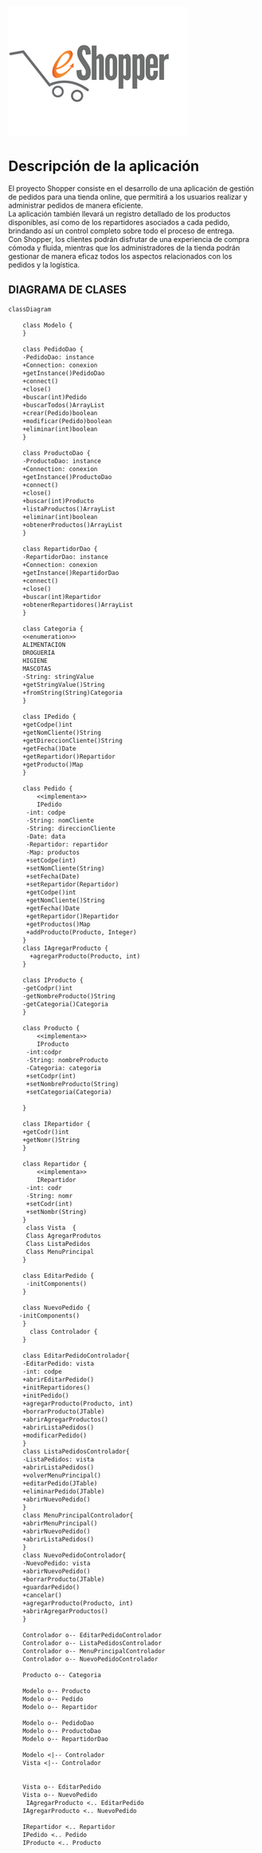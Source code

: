 ![shopper.png](shopper.png)
# Descripción de la aplicación
El proyecto Shopper consiste en el desarrollo de una aplicación de gestión de pedidos para una tienda online,
que permitirá a los usuarios realizar y administrar pedidos de manera eficiente.<br>
La aplicación también llevará un registro detallado de los productos disponibles, así como de los repartidores
asociados a cada pedido, brindando así un control completo sobre todo el proceso de entrega.<br>
Con Shopper, los clientes podrán disfrutar de una experiencia de compra cómoda y fluida, mientras que los administradores 
de la tienda podrán gestionar de manera eficaz todos los aspectos relacionados con los pedidos y la logística.

## DIAGRAMA DE CLASES

```mermaid
classDiagram

    class Modelo {
    } 

    class PedidoDao {
    -PedidoDao: instance
    +Connection: conexion
    +getInstance()PedidoDao
    +connect()
    +close()
    +buscar(int)Pedido
    +buscarTodos()ArrayList
    +crear(Pedido)boolean
    +modificar(Pedido)boolean
    +eliminar(int)boolean
    }

    class ProductoDao {
    -ProductoDao: instance
    +Connection: conexion
    +getInstance()ProductoDao
    +connect()
    +close()
    +buscar(int)Producto
    +listaProductos()ArrayList
    +eliminar(int)boolean
    +obtenerProductos()ArrayList
    }

    class RepartidorDao {
    -RepartidorDao: instance
    +Connection: conexion
    +getInstance()RepartidorDao
    +connect()
    +close()
    +buscar(int)Repartidor
    +obtenerRepartidores()ArrayList        
    }

    class Categoria {
    <<enumeration>>
    ALIMENTACION
    DROGUERIA
    HIGIENE
    MASCOTAS
    -String: stringValue
    +getStringValue()String
    +fromString(String)Categoria
    }

    class IPedido {
    +getCodpe()int
    +getNomCliente()String
    +getDireccionCliente()String
    +getFecha()Date
    +getRepartidor()Repartidor
    +getProducto()Map   
    }

    class Pedido {
        <<implementa>>
        IPedido
     -int: codpe
     -String: nomCliente
     -String: direccionCliente
     -Date: data
     -Repartidor: repartidor
     -Map: productos
     +setCodpe(int)
     +setNomCliente(String)
     +setFecha(Date)
     +setRepartidor(Repartidor)
     +getCodpe()int
     +getNomCliente()String
     +getFecha()Date
     +getRepartidor()Repartidor
     +getProductos()Map
     +addProducto(Producto, Integer)
    }
    class IAgregarProducto {
      +agregarProducto(Producto, int)
    }    

    class IProducto {
    -getCodpr()int
    -getNombreProducto()String
    -getCategoria()Categoria
    }

    class Producto {
        <<implementa>>
        IProducto
     -int:codpr
     -String: nombreProducto
     -Categoria: categoria   
     +setCodpr(int)
     +setNombreProducto(String)
     +setCategoria(Categoria)
 
    }

    class IRepartidor {
    +getCodr()int
    +getNomr()String
    }

    class Repartidor {
        <<implementa>>
        IRepartidor
     -int: codr
     -String: nomr
     +setCodr(int)
     +setNombr(String)
    }
     class Vista  {
     Class AgregarProdutos
     Class ListaPedidos
     Class MenuPrincipal
    }   
 
    class EditarPedido {
     -initComponents()
    }

    class NuevoPedido {
   -initComponents()
    }
      class Controlador {
    }
    
    class EditarPedidoControlador{
    -EditarPedido: vista
    -int: codpe
    +abrirEditarPedido()
    +initRepartidores()
    +initPedido()
    +agregarProducto(Producto, int)
    +borrarProducto(JTable)
    +abrirAgregarProductos()
    +abrirListaPedidos()
    +modificarPedido()     
    }
    class ListaPedidosControlador{
    -ListaPedidos: vista
    +abrirListaPedidos()
    +volverMenuPrincipal()
    +editarPedido(JTable)
    +eliminarPedido(JTable)
    +abrirNuevoPedido()
    }
    class MenuPrincipalControlador{
    +abrirMenuPrincipal()
    +abrirNuevoPedido()
    +abrirListaPedidos()
    }
    class NuevoPedidoControlador{
    -NuevoPedido: vista
    +abrirNuevoPedido()
    +borrarProducto(JTable)
    +guardarPedido()
    +cancelar()
    +agregarProducto(Producto, int)
    +abrirAgregarProductos()
    }
    
    Controlador o-- EditarPedidoControlador
    Controlador o-- ListaPedidosControlador
    Controlador o-- MenuPrincipalControlador
    Controlador o-- NuevoPedidoControlador
    
    Producto o-- Categoria
    
    Modelo o-- Producto
    Modelo o-- Pedido    
    Modelo o-- Repartidor

    Modelo o-- PedidoDao
    Modelo o-- ProductoDao
    Modelo o-- RepartidorDao

    Modelo <|-- Controlador
    Vista <|-- Controlador

   
    Vista o-- EditarPedido    
    Vista o-- NuevoPedido
     IAgregarProducto <.. EditarPedido
    IAgregarProducto <.. NuevoPedido
    
    IRepartidor <.. Repartidor
    IPedido <.. Pedido
    IProducto <.. Producto
   
 


```



